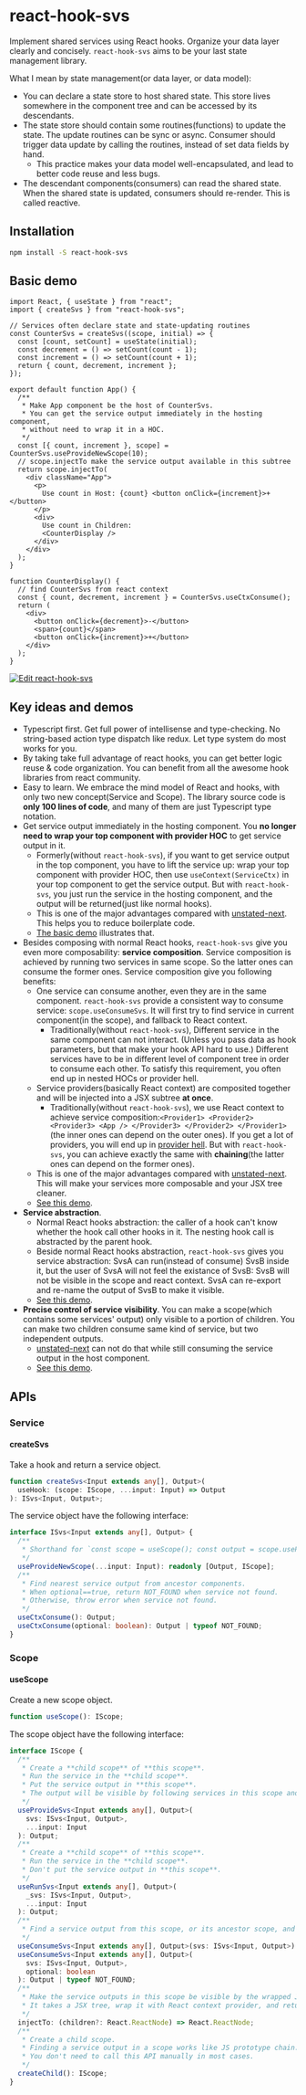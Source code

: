 # react-hook-svs

Implement shared services using React hooks. Organize your data layer clearly and concisely. `react-hook-svs` aims to be your last state management library.

What I mean by state management(or data layer, or data model):

- You can declare a state store to host shared state. This store lives somewhere in the component tree and can be accessed by its descendants.
- The state store should contain some routines(functions) to update the state. The update routines can be sync or async. Consumer should trigger data update by calling the routines, instead of set data fields by hand.
  - This practice makes your data model well-encapsulated, and lead to better code reuse and less bugs.
- The descendant components(consumers) can read the shared state. When the shared state is updated, consumers should re-render. This is called reactive.

## Installation

```sh
npm install -S react-hook-svs
```

## Basic demo

```tsx
import React, { useState } from "react";
import { createSvs } from "react-hook-svs";

// Services often declare state and state-updating routines
const CounterSvs = createSvs((scope, initial) => {
  const [count, setCount] = useState(initial);
  const decrement = () => setCount(count - 1);
  const increment = () => setCount(count + 1);
  return { count, decrement, increment };
});

export default function App() {
  /**
   * Make App component be the host of CounterSvs.
   * You can get the service output immediately in the hosting component,
   * without need to wrap it in a HOC.
   */
  const [{ count, increment }, scope] = CounterSvs.useProvideNewScope(10);
  // scope.injectTo make the service output available in this subtree
  return scope.injectTo(
    <div className="App">
      <p>
        Use count in Host: {count} <button onClick={increment}>+</button>
      </p>
      <div>
        Use count in Children:
        <CounterDisplay />
      </div>
    </div>
  );
}

function CounterDisplay() {
  // find CounterSvs from react context
  const { count, decrement, increment } = CounterSvs.useCtxConsume();
  return (
    <div>
      <button onClick={decrement}>-</button>
      <span>{count}</span>
      <button onClick={increment}>+</button>
    </div>
  );
}
```

[![Edit react-hook-svs](https://codesandbox.io/static/img/play-codesandbox.svg)](https://codesandbox.io/s/github/csr632/react-hook-svs/tree/master/src?fontsize=14&hidenavigation=1&moduleview=1&theme=dark)

## Key ideas and demos

- Typescript first. Get full power of intellisense and type-checking. No string-based action type dispatch like redux. Let type system do most works for you.
- By taking take full advantage of react hooks, you can get better logic reuse & code organization. You can benefit from all the awesome hook libraries from react community.
- Easy to learn. We embrace the mind model of React and hooks, with only two new concept(Service and Scope). The library source code is **only 100 lines of code**, and many of them are just Typescript type notation.
- Get service output immediately in the hosting component. You **no longer need to wrap your top component with provider HOC** to get service output in it.
  - Formerly(without `react-hook-svs`), if you want to get service output in the top component, you have to lift the service up: wrap your top component with provider HOC, then use `useContext(ServiceCtx)` in your top component to get the service output. But with `react-hook-svs`, you just run the service in the hosting component, and the output will be returned(just like normal hooks).
  - This is one of the major advantages compared with [unstated-next](https://github.com/jamiebuilds/unstated-next). This helps you to reduce boilerplate code.
  - [The basic demo](https://codesandbox.io/s/github/csr632/react-hook-svs/tree/master/src?fontsize=14&hidenavigation=1&moduleview=1&theme=dark) illustrates that.
- Besides composing with normal React hooks, `react-hook-svs` give you even more composability: **service composition**. Service composition is achieved by running two services in same scope. So the latter ones can consume the former ones. Service composition give you following benefits:
  - One service can consume another, even they are in the same component. `react-hook-svs` provide a consistent way to consume service: `scope.useConsumeSvs`. It will first try to find service in current component(in the scope), and fallback to React context.
    - Traditionally(without `react-hook-svs`), Different service in the same component can not interact. (Unless you pass data as hook parameters, but that make your hook API hard to use.) Different services have to be in different level of component tree in order to consume each other. To satisfy this requirement, you often end up in nested HOCs or provider hell.
  - Service providers(basically React context) are composited together and will be injected into a JSX subtree **at once**.
    - Traditionally(without `react-hook-svs`), we use React context to achieve service composition:`<Provider1> <Provider2> <Provider3> <App /> </Provider3> </Provider2> </Provider1>` (the inner ones can depend on the outer ones). If you get a lot of providers, you will end up in [provider hell](https://github.com/jamiebuilds/unstated-next/issues/35). But with `react-hook-svs`, you can achieve exactly the same with **chaining**(the latter ones can depend on the former ones).
  - This is one of the major advantages compared with [unstated-next](https://github.com/jamiebuilds/unstated-next). This will make your services more composable and your JSX tree cleaner.
  - [See this demo](https://codesandbox.io/s/github/csr632/react-hook-svs/tree/master/src?fontsize=14&hidenavigation=1&module=%2Fdemos%2Fcomposition.tsx&moduleview=1&theme=dark).
- **Service abstraction**.
  - Normal React hooks abstraction: the caller of a hook can't know whether the hook call other hooks in it. The nesting hook call is abstracted by the parent hook.
  - Beside normal React hooks abstraction, `react-hook-svs` gives you service abstraction: SvsA can run(instead of consume) SvsB inside it, but the user of SvsA will not feel the existance of SvsB: SvsB will not be visible in the scope and react context. SvsA can re-export and re-name the output of SvsB to make it visible.
  - [See this demo](https://codesandbox.io/s/github/csr632/react-hook-svs/tree/master/src?fontsize=14&hidenavigation=1&module=%2Fdemos%2Fabstraction.tsx&moduleview=1&theme=dark).
- **Precise control of service visibility**. You can make a scope(which contains some services' output) only visible to a portion of children. You can make two children consume same kind of service, but two independent outputs.
  - [unstated-next](https://github.com/jamiebuilds/unstated-next) can not do that while still consuming the service output in the host component.
  - [See this demo](https://codesandbox.io/s/github/csr632/react-hook-svs/tree/master/src?fontsize=14&hidenavigation=1&module=%2Fdemos%2Findependent-run.tsx&moduleview=1&theme=dark).

## APIs

### Service

#### createSvs

Take a hook and return a service object.

```ts
function createSvs<Input extends any[], Output>(
  useHook: (scope: IScope, ...input: Input) => Output
): ISvs<Input, Output>;
```

The service object have the following interface:

```ts
interface ISvs<Input extends any[], Output> {
  /**
   * Shorthand for `const scope = useScope(); const output = scope.useProvideSvs(svs, ...input);`
   */
  useProvideNewScope(...input: Input): readonly [Output, IScope];
  /**
   * Find nearest service output from ancestor components.
   * When optional==true, return NOT_FOUND when service not found.
   * Otherwise, throw error when service not found.
   */
  useCtxConsume(): Output;
  useCtxConsume(optional: boolean): Output | typeof NOT_FOUND;
}
```

### Scope

#### useScope

Create a new scope object.

```ts
function useScope(): IScope;
```

The scope object have the following interface:

```ts
interface IScope {
  /**
   * Create a **child scope** of **this scope**.
   * Run the service in the **child scope**.
   * Put the service output in **this scope**.
   * The output will be visible by following services in this scope and the component subtree wrapped by `injectTo`.
   */
  useProvideSvs<Input extends any[], Output>(
    svs: ISvs<Input, Output>,
    ...input: Input
  ): Output;
  /**
   * Create a **child scope** of **this scope**.
   * Run the service in the **child scope**.
   * Don't put the service output in **this scope**.
   */
  useRunSvs<Input extends any[], Output>(
    _svs: ISvs<Input, Output>,
    ...input: Input
  ): Output;
  /**
   * Find a service output from this scope, or its ancestor scope, and React context.
   */
  useConsumeSvs<Input extends any[], Output>(svs: ISvs<Input, Output>): Output;
  useConsumeSvs<Input extends any[], Output>(
    svs: ISvs<Input, Output>,
    optional: boolean
  ): Output | typeof NOT_FOUND;
  /**
   * Make the service outputs in this scope be visible by the wrapped JSX subtree. So that descendant components can consume them.
   * It takes a JSX tree, wrap it with React context provider, and return a new JSX tree that you should render.
   */
  injectTo: (children?: React.ReactNode) => React.ReactNode;
  /**
   * Create a child scope.
   * Finding a service output in a scope works like JS prototype chain.
   * You don't need to call this API manually in most cases.
   */
  createChild(): IScope;
}
```
